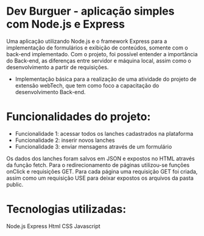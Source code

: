 # Dev Burguer - aplicação simples com Node.js e Express 


Uma aplicação utilizando Node.js e o framework Express para a implementação de formulários e exibição de conteúdos, somente com o back-end implementado. Com o projeto, foi possível entender a importância do Back-end, as diferenças entre servidor e máquina local, assim como o desenvolvimento a partir de requisições. 
- ⁠Implementação básica para a realização de uma atividade do projeto de extensão webTech, que tem como foco a capacitação do desenvolvimento Back-end. 


# Funcionalidades do projeto: 


- Funcionalidade 1: acessar todos os lanches cadastrados na plataforma
- ⁠Funcionalidade 2: inserir novos lanches 
- ⁠Funcionalidade 3: enviar mensagens através de um formulário


Os dados dos lanches foram salvos em JSON e expostos no HTML através da função fetch. Para o redirecionamento de páginas utilizou-se funções onClick e requisições GET. 
Para cada página uma requisição GET foi criada, assim como um requisição USE para deixar expostos os arquivos da pasta public. 


# Tecnologias utilizadas:

Node.js
Express
Html
CSS
Javascript

